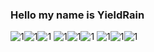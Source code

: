 ###  Hello my name is YieldRain  

![1](https://i.328888.xyz/2023/02/19/XkfkE.gif)![1](https://i.328888.xyz/2023/02/19/XkfkE.gif)![1](https://i.328888.xyz/2023/02/19/XkfkE.gif)
![1](https://i.328888.xyz/2023/02/19/XkfkE.gif)![1](https://i.328888.xyz/2023/02/19/XkfkE.gif)![1](https://i.328888.xyz/2023/02/19/XkfkE.gif)
![1](https://i.328888.xyz/2023/02/19/XkfkE.gif)![1](https://i.328888.xyz/2023/02/19/XkfkE.gif)![1](https://i.328888.xyz/2023/02/19/XkfkE.gif)

